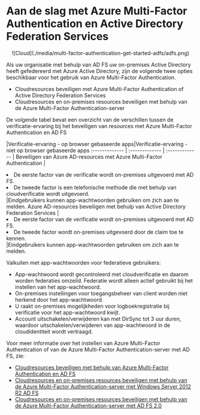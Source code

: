 <properties 
    pageTitle="Aan de slag met Azure Multi-Factor Authentication en Active Directory Federation Services" 
    description="Dit is de Azure Multi-Factor Authentication-pagina waarop wordt beschreven hoe u met Azure MFA en AD FS aan de slag kunt gaan." 
    services="multi-factor-authentication" 
    documentationCenter="" 
    authors="billmath" 
    manager="stevenpo" 
    editor="curtland"/>

<tags 
    ms.service="multi-factor-authentication" 
    ms.workload="identity" 
    ms.tgt_pltfrm="na" 
    ms.devlang="na" ms.topic="get-started-article" 
    ms.date="08/04/2016" 
    ms.author="billmath"/>

# Aan de slag met Azure Multi-Factor Authentication en Active Directory Federation Services



<center>![Cloud](./media/multi-factor-authentication-get-started-adfs/adfs.png)</center>

Als uw organisatie met behulp van AD FS uw on-premises Active Directory heeft gefedereerd met Azure Active Directory, zijn de volgende twee opties beschikbaar voor het gebruik van Azure Multi-Factor Authentication.

- Cloudresources beveiligen met Azure Multi-Factor Authentication of Active Directory Federation Services 
- Cloudresources en on-premises resources beveiligen met behulp van de Azure Multi-Factor Authentication-server 

De volgende tabel bevat een overzicht van de verschillen tussen de verificatie-ervaring bij het beveiligen van resources met Azure Multi-Factor Authentication en AD FS

|Verificatie-ervaring - op browser gebaseerde apps|Verificatie-ervaring - niet op browser gebaseerde apps
:------------- | :------------- | :------------- |
Beveiligen van Azure AD-resources met Azure Multi-Factor Authentication |<li>De eerste factor van de verificatie wordt on-premises uitgevoerd met AD FS.</li> <li>De tweede factor is een telefonische methode die met behulp van cloudverificatie wordt uitgevoerd.</li>|Eindgebruikers kunnen app-wachtwoorden gebruiken om zich aan te melden.
Azure AD-resources beveiligen met behulp van Active Directory Federation Services |<li>De eerste factor van de verificatie wordt on-premises uitgevoerd met AD FS.</li><li>De tweede factor wordt on-premises uitgevoerd door de claim toe te kennen.</li>|Eindgebruikers kunnen app-wachtwoorden gebruiken om zich aan te melden.

Valkuilen met app-wachtwoorden voor federatieve gebruikers: 

- App-wachtwoord wordt gecontroleerd met cloudverificatie en daarom worden federaties omzeild. Federatie wordt alleen actief gebruikt bij het instellen van het app-wachtwoord.
- On-premises instellingen voor toegangsbeheer van client worden niet herkend door het app-wachtwoord.
- U raakt on-premises mogelijkheden voor logboekregistratie bij verificatie voor het app-wachtwoord kwijt.
- Account uitschakelen/verwijderen kan met DirSync tot 3 uur duren, waardoor uitschakelen/verwijderen van app-wachtwoord in de cloudidentiteit wordt vertraagd.

Voor meer informatie over het instellen van Azure Multi-Factor Authentication of van de Azure Multi-Factor Authentication-server met AD FS, zie:

- [Cloudresources beveiligen met behulp van Azure Multi-Factor Authentication en AD FS](multi-factor-authentication-get-started-adfs-cloud.md)
- [Cloudresources en on-premises resources beveiligen met behulp van de Azure Multi-Factor Authentication-server met Windows Server 2012 R2 AD FS](multi-factor-authentication-get-started-adfs-w2k12.md)
- [Cloudresources en on-premises resources beveiligen met behulp van de Azure Multi-Factor Authentication-server met AD FS 2.0](multi-factor-authentication-get-started-adfs-adfs2.md)







 



<!--HONumber=ago16_HO4-->


